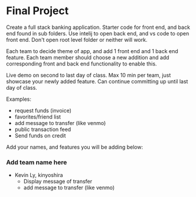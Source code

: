 # Final Project
Create a full stack banking application. Starter code for front end, and back end found in sub folders. Use intelij to open back end, and vs code to open front end. Don't open root level folder or neither will work.

Each team to decide theme of app, and add 1 front end and 1 back end feature. Each team member should choose a new addition and add corresponding front and back end functionality to enable this.

Live demo on second to last day of class. Max 10 min per team, just showcase your newly added feature. Can continue committing up until last day of class.

Examples:
- request funds (invoice)
- favorites/friend list
- add message to transfer (like venmo)
- public transaction feed
- Send funds on credit

Add your names, and features you will be adding below:
### Add team name here
- Kevin Ly, kinyoshira
    - Display message of transfer
    - add message to transfer (like venmo)

